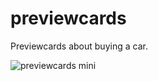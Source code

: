 # previewcards

Previewcards about buying a car.
 
![previewcards mini](https://user-images.githubusercontent.com/79149222/142489613-c7fb6838-136f-4ecf-9e2b-5ee929ab8301.png)
